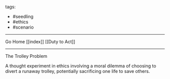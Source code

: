 tags:
- #seedling 
- #ethics
- #scenario 
---

Go Home [[index]]
[[Duty to Act]]

---

The Trolley Problem    

A thought experiment in ethics involving a moral dilemma of choosing to divert a runaway trolley, potentially sacrificing one life to save others.
